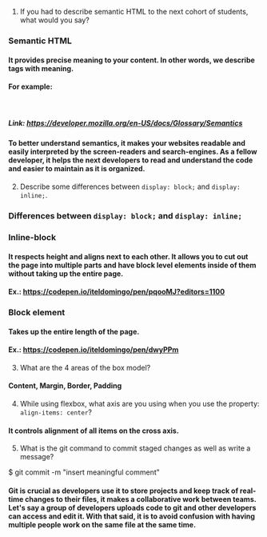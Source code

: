 1. If you had to describe semantic HTML to the next cohort of students, what would you say?

### Semantic HTML
#### It provides precise meaning to your content. In other words, we describe tags with meaning.
#### For example:

#### <header>
#### <footer>
#### <main>
#### <section>

##### Link: https://developer.mozilla.org/en-US/docs/Glossary/Semantics

#### To better understand semantics, it makes your websites readable and easily interpreted by the screen-readers and search-engines. As a fellow developer, it helps the next developers to read and understand the code and easier to maintain as it is organized. 


2. Describe some differences between ```display: block;``` and ```display: inline;```.

### Differences between ```display: block;``` and ```display: inline;```

### Inline-block
#### It respects height and aligns next to each other. It allows you to cut out the page into multiple parts and have block level elements inside of them without taking up the entire page.

#### Ex.: https://codepen.io/iteldomingo/pen/pqooMJ?editors=1100 

### Block element
#### Takes up the entire length of the page.
#### Ex.: https://codepen.io/iteldomingo/pen/dwyPPm


3. What are the 4 areas of the box model?

#### Content, Margin, Border, Padding


4. While using flexbox, what axis are you using when you use the property: ```align-items: center```?

#### It controls alignment of all items on the cross axis.

5. What is the git command to commit staged changes as well as write a message? 

$ git commit -m "insert meaningful comment"

#### Git is crucial as developers use it to store projects and keep track of real-time changes to their files, it makes a collaborative work between teams. Let's say a group of developers uploads code to git and other developers can access and edit it. With that said, it is to avoid confusion with having multiple people work on the same file at the same time.